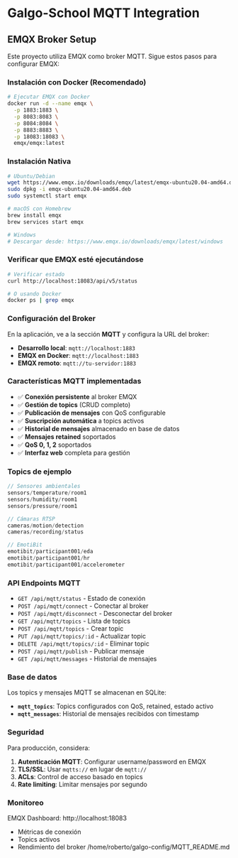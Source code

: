 # Galgo-School MQTT Integration

## EMQX Broker Setup

Este proyecto utiliza EMQX como broker MQTT. Sigue estos pasos para configurar EMQX:

### Instalación con Docker (Recomendado)

```bash
# Ejecutar EMQX con Docker
docker run -d --name emqx \
  -p 1883:1883 \
  -p 8083:8083 \
  -p 8084:8084 \
  -p 8883:8883 \
  -p 18083:18083 \
  emqx/emqx:latest
```

### Instalación Nativa

```bash
# Ubuntu/Debian
wget https://www.emqx.io/downloads/emqx/latest/emqx-ubuntu20.04-amd64.deb
sudo dpkg -i emqx-ubuntu20.04-amd64.deb
sudo systemctl start emqx

# macOS con Homebrew
brew install emqx
brew services start emqx

# Windows
# Descargar desde: https://www.emqx.io/downloads/emqx/latest/windows
```

### Verificar que EMQX esté ejecutándose

```bash
# Verificar estado
curl http://localhost:18083/api/v5/status

# O usando Docker
docker ps | grep emqx
```

### Configuración del Broker

En la aplicación, ve a la sección **MQTT** y configura la URL del broker:

- **Desarrollo local**: `mqtt://localhost:1883`
- **EMQX en Docker**: `mqtt://localhost:1883`
- **EMQX remoto**: `mqtt://tu-servidor:1883`

### Características MQTT implementadas

- ✅ **Conexión persistente** al broker EMQX
- ✅ **Gestión de topics** (CRUD completo)
- ✅ **Publicación de mensajes** con QoS configurable
- ✅ **Suscripción automática** a topics activos
- ✅ **Historial de mensajes** almacenado en base de datos
- ✅ **Mensajes retained** soportados
- ✅ **QoS 0, 1, 2** soportados
- ✅ **Interfaz web** completa para gestión

### Topics de ejemplo

```javascript
// Sensores ambientales
sensors/temperature/room1
sensors/humidity/room1
sensors/pressure/room1

// Cámaras RTSP
cameras/motion/detection
cameras/recording/status

// EmotiBit
emotibit/participant001/eda
emotibit/participant001/hr
emotibit/participant001/accelerometer
```

### API Endpoints MQTT

- `GET /api/mqtt/status` - Estado de conexión
- `POST /api/mqtt/connect` - Conectar al broker
- `POST /api/mqtt/disconnect` - Desconectar del broker
- `GET /api/mqtt/topics` - Lista de topics
- `POST /api/mqtt/topics` - Crear topic
- `PUT /api/mqtt/topics/:id` - Actualizar topic
- `DELETE /api/mqtt/topics/:id` - Eliminar topic
- `POST /api/mqtt/publish` - Publicar mensaje
- `GET /api/mqtt/messages` - Historial de mensajes

### Base de datos

Los topics y mensajes MQTT se almacenan en SQLite:

- **`mqtt_topics`**: Topics configurados con QoS, retained, estado activo
- **`mqtt_messages`**: Historial de mensajes recibidos con timestamp

### Seguridad

Para producción, considera:

1. **Autenticación MQTT**: Configurar username/password en EMQX
2. **TLS/SSL**: Usar `mqtts://` en lugar de `mqtt://`
3. **ACLs**: Control de acceso basado en topics
4. **Rate limiting**: Limitar mensajes por segundo

### Monitoreo

EMQX Dashboard: http://localhost:18083
- Métricas de conexión
- Topics activos
- Rendimiento del broker</content>
<parameter name="filePath">/home/roberto/galgo-config/MQTT_README.md